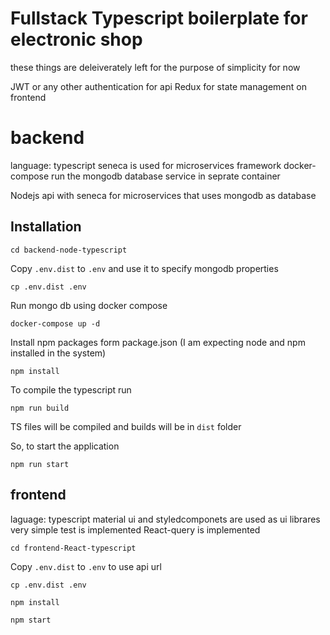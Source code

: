 # Fullstack Typescript boilerplate for electronic shop

these things are deleiverately left for the purpose of simplicity for now

JWT or any other authentication for api 
Redux for state management on frontend

# backend 

language: typescript
seneca is used for microservices framework
docker-compose run the mongodb database service in seprate container

Nodejs api with seneca for microservices that uses mongodb as database

## Installation

```
cd backend-node-typescript
```

Copy `.env.dist` to `.env` and use it to specify mongodb properties

```
cp .env.dist .env
```

Run mongo db using docker compose

```
docker-compose up -d
```

Install npm packages form package.json (I am expecting node and npm installed in the system)

```
npm install
```

To compile the typescript run

```
npm run build
```

TS files will be compiled and builds will be in `dist` folder

So, to start the application

```
npm run start
```



## frontend

laguage: typescript
material ui and styledcomponets are used as ui librares
very simple test is implemented
React-query is implemented

```
cd frontend-React-typescript
```

Copy `.env.dist` to `.env` to use api url

```
cp .env.dist .env
```

```
npm install
```
```
npm start
```










